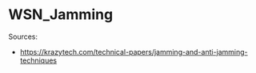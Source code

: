 # WSN_Jamming

Sources:
- https://krazytech.com/technical-papers/jamming-and-anti-jamming-techniques
